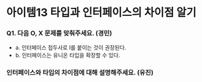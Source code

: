 # 아이템13 타입과 인터페이스의 차이점 알기

### Q1. 다음 O, X 문제를 맞춰주세요. (경민)

- a. 인터페이스 접두사로 I를 붙이는 것이 권장된다.
- b. 인터페이스는 유니온 타입을 확장할 수 있다.

### 인터페이스와 타입의 차이점에 대해 설명해주세요. (유진)
